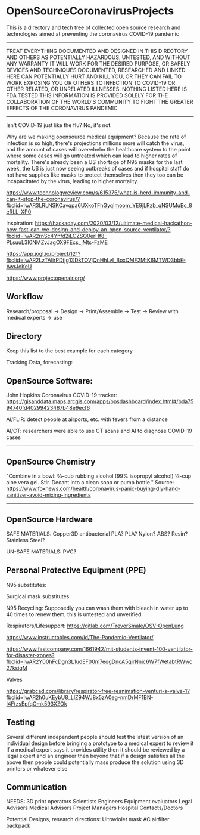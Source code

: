 # OpenSourceCoronavirusProjects
This is a directory and tech tree of collected open source research and technologies aimed at preventing the coronavirus COVID-19 pandemic 
***********************************************************************************************************************************************************************
TREAT EVERYTHING DOCUMENTED AND DESIGNED IN THIS DIRECTORY AND OTHERS AS POTENTIALLY HAZARDOUS, UNTESTED, AND WITHOUT ANY WARRANTY IT WILL WORK FOR THE DESIRED PURPOSE, OR SAFELY
DEVICES AND TECHNIQUES DOCUMENTED, RESEARCHED AND LINKED HERE CAN POTENTIALLY HURT AND KILL YOU, OR THEY CAN FAIL TO WORK EXPOSING YOU OR OTHERS TO INFECTION TO COVID-19 OR OTHER RELATED, OR UNRELATED ILLNESSES. 
NOTHING LISTED HERE IS FDA TESTED
THIS INFORMATION IS PROVIDED SOLELY FOR THE COLLABORATION OF THE WORLD'S COMMUNITY TO FIGHT THE GREATER EFFECTS OF THE CORONAVIRUS PANDEMIC
***********************************************************************************************************************************************************************

Isn't COVID-19 just like the flu?
No, it's not.



Why are we making opensource medical equipment?
Because the rate of infection is so high, there's projections millions more will catch the virus, and the amount of cases will overwhelm the healthcare system to the point where some cases will go untreated which can lead to higher rates of mortality. There's already been a US shortage of N95 masks for the last week, the US is just now seeing outbreaks of cases and if hospital staff do not have supplies like masks to protect themselves then they too can be incapacitated by the virus, leading to higher mortality.



https://www.technologyreview.com/s/615375/what-is-herd-immunity-and-can-it-stop-the-coronavirus/?fbclid=IwAR3LRLNSKCavqpa6UXkoTFhGyqImoom_YE9jLRzb_qNSUMuBc_8eRLL_XP0

Inspiration:
https://hackaday.com/2020/03/12/ultimate-medical-hackathon-how-fast-can-we-design-and-deploy-an-open-source-ventilator/?fbclid=IwAR2rnSc4Yhfd2iLCZSQ0erHf8-PLsuuL3I0NMZvJagOX9FEcs_jMts-FzME

https://app.jogl.io/project/121?fbclid=IwAR2LzTAlirPDtjg1XDkTOVjQnHhLvI_BoxQMF2MtK6MTWD3bbK-AwrJoKeU

https://www.projectopenair.org/

Workflow
----------
Research/proposal -> Design -> Print/Assemble -> Test -> Review with medical experts -> use 



Directory
------------
Keep this list to the best example for each category

Tracking Data, forecasting:

OpenSource Software:
-----------------------
John Hopkins Coronavirus COVID-19 tracker:
https://gisanddata.maps.arcgis.com/apps/opsdashboard/index.html#/bda7594740fd40299423467b48e9ecf6


AI/FLIR: detect people at airports, etc. with fevers from a distance

AI/CT: researchers were able to use CT scans and AI to diagnose COVID-19 cases


************************************************************************************************************

OpenSource Chemistry
---------------------
"Combine in a bowl:
⅔-cup rubbing alcohol (99% isopropyl alcohol)
⅓-cup aloe vera gel.
Stir. Decant into a clean soap or pump bottle."
Source: https://www.foxnews.com/health/coronavirus-panic-buying-diy-hand-sanitizer-avoid-mixing-ingredients

************************************************************************************************************

OpenSource Hardware
--------------------
SAFE MATERIALS:
Copper3D antibacterial PLA?
PLA?
Nylon?
ABS?
Resin?
Stainless Steel?

UN-SAFE MATERIALS:
PVC?



Personal Protective Equipment (PPE)
--------------------
N95 substitutes:

Surgical mask substitutes:

N95 Recycling:
Supposedly you can wash them with bleach in water up to 40 times to renew them, this is untested and unverified


Respirators/Lifesupport:
https://gitlab.com/TrevorSmale/OSV-OpenLung

https://www.instructables.com/id/The-Pandemic-Ventilator/

https://www.fastcompany.com/1661942/mit-students-invent-100-ventilator-for-disaster-zones?fbclid=IwAR2Y00hFcDgn3L1udEF00m7eqgDnoA5qirNnic6W7fWetabtRWwc27ksiqM

Valves

https://grabcad.com/library/respirator-free-reanimation-venturi-s-valve-1?fbclid=IwAR2h0uKEybU8_LlZ94WJ8x5zA0eg-nmDrMF1BN-I4FtzsEpfqOmk593XZOk


Testing
-------------
Several different independent people should test the latest version of an individual design before bringing a prototype to a medical expert to review it
If a medical expert says it provides utility then it should be reviewed by a legal expert and an engineer
then beyond that if a design satisfies all the above then people could potentially mass produce the solution using 3D printers or whatever else


Communication
-------------



NEEDS:
3D print operators
Scientists
Engineers
Equipment evaluators
Legal Advisors
Medical Advisors
Project Managers
Hospital Contacts/Doctors





Potential Designs, research directions:
Ultraviolet mask
AC airfilter backpack

